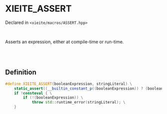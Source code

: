 # XIEITE_ASSERT
Declared in `<xieite/macros/ASSERT.hpp>`

<br/>

Asserts an expression, either at compile-time or run-time.

<br/><br/>

## Definition
```cpp
#define XIEITE_ASSERT(booleanExpression, stringLiteral) \
	static_assert((__builtin_constant_p((booleanExpression)) ? (booleanExpression) : true), stringLiteral); \
	if !consteval { \
		if (!(booleanExpression)) \
			throw std::runtime_error(stringLiteral); \
	}
```
